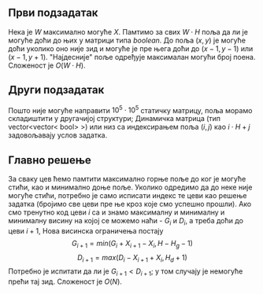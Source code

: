 ﻿## Први подзадатак
Нека је $W$ максимално могуће $X$. Памтимо за свих $W\cdot H$ поља да ли је могуће доћи до њих у матрици типа $boolean$. До поља $(x,y)$ је могуће доћи уколико оно није зид и могуће је пре њега доћи до $(x-1,y-1)$ или $(x-1,y+1)$. "Најдесније" поље одређује максималан могући број поена. Сложеност је $O(W\cdot H)$.

## Други подзадатак
Пошто није могуће направити $10^5\cdot 10^5$ статичку матрицу, поља морамо складиштити у другачијој структури; Динамичка матрица (тип vector<vector< bool> >) или низ са индексирањем поља $(i,j)$ као $i\cdot H + j$ задовољавају услов задатка. 

## Главно решење
За сваку цев ћемо памтити максимално горње поље до ког је могуће стићи, као и минимално доње поље. Уколико одредимо да до неке није могуће стићи, потребно је само исписати индекс те цеви као решење задатка (бројимо све цеви пре ње кроз које смо успешно прошли). Ако смо тренутно код цеви $i$ са и знамо максималну и минималну и минималну висину на којој се можемо наћи - $G_i$ и $D_i$, а треба доћи до цеви $i+1$, Нова висинска ограничења постају $$G_{i+1}=min(G_i+X_{i+1}-X_i,H-H_g-1)$$ $$D_{i+1}=max(D_i-X_{i+1}+X_i,H_d+1)$$
Потребно је испитати да ли је $G_{i+1}<D_{i+1}$; у том случају је немогуће прећи тај зид. Сложеност је $O(N)$.


